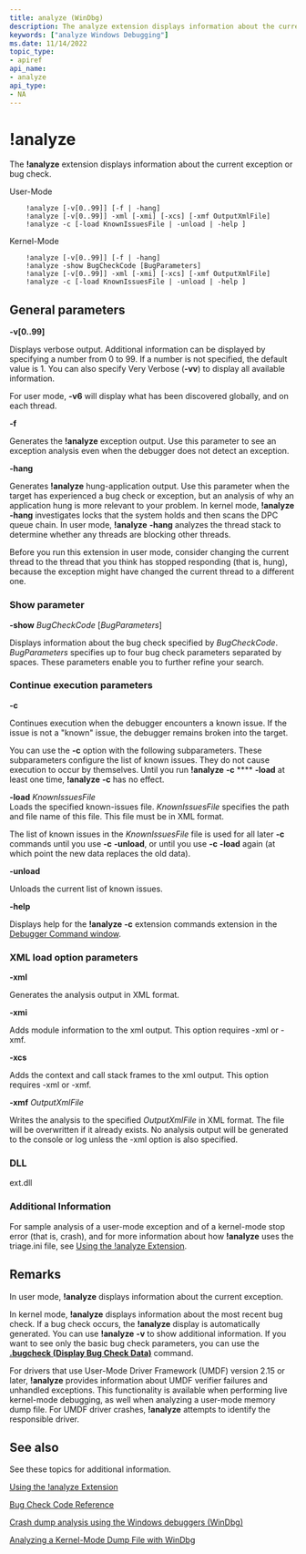 ```yaml
---
title: analyze (WinDbg)
description: The analyze extension displays information about the current exception or bug check.
keywords: ["analyze Windows Debugging"]
ms.date: 11/14/2022
topic_type:
- apiref
api_name:
- analyze
api_type:
- NA
---
```


# !analyze

The **!analyze** extension displays information about the current exception or bug check.

User-Mode

```dbgcmd
    !analyze [-v[0..99]] [-f | -hang]
    !analyze [-v[0..99]] -xml [-xmi] [-xcs] [-xmf OutputXmlFile]
    !analyze -c [-load KnownIssuesFile | -unload | -help ]
```

Kernel-Mode

```dbgcmd    
    !analyze [-v[0..99]] [-f | -hang]
    !analyze -show BugCheckCode [BugParameters]
    !analyze [-v[0..99]] -xml [-xmi] [-xcs] [-xmf OutputXmlFile]
    !analyze -c [-load KnownIssuesFile | -unload | -help ]
```

## General parameters

**-v[0..99]**   

Displays verbose output. Additional information can be displayed by specifying a number from 0 to 99. If a number is not specified, the default value is 1.  You can also specify Very Verbose (**-vv**) to display all available information. 

For user mode, **-v6** will display what has been discovered globally, and on each thread.

**-f**  

Generates the **!analyze** exception output. Use this parameter to see an exception analysis even when the debugger does not detect an exception.

**-hang**  

Generates **!analyze** hung-application output. Use this parameter when the target has experienced a bug check or exception, but an analysis of why an application hung is more relevant to your problem. In kernel mode, **!analyze** **-hang** investigates locks that the system holds and then scans the DPC queue chain. In user mode, **!analyze** **-hang** analyzes the thread stack to determine whether any threads are blocking other threads.

Before you run this extension in user mode, consider changing the current thread to the thread that you think has stopped responding (that is, hung), because the exception might have changed the current thread to a different one.

### Show parameter

**-show** *BugCheckCode* \[*BugParameters*\]  

Displays information about the bug check specified by *BugCheckCode*. *BugParameters* specifies up to four bug check parameters separated by spaces. These parameters enable you to further refine your search.

### Continue execution parameters

**-c**   

Continues execution when the debugger encounters a known issue. If the issue is not a "known" issue, the debugger remains broken into the target.

You can use the **-c** option with the following subparameters. These subparameters configure the list of known issues. They do not cause execution to occur by themselves. Until you run **!analyze** **-c** **** **-load** at least one time, **!analyze** **-c** has no effect.

**-load** *KnownIssuesFile*  
Loads the specified known-issues file. *KnownIssuesFile* specifies the path and file name of this file. This file must be in XML format. 

The list of known issues in the *KnownIssuesFile* file is used for all later **-c** commands until you use **-c** **-unload**, or until you use **-c** **-load** again (at which point the new data replaces the old data).

**-unload**  

Unloads the current list of known issues.

**-help**  

Displays help for the **!analyze** **-c** extension commands extension in the [Debugger Command window](debugger-command-window.md).

### XML load option parameters

**-xml**   

Generates the analysis output in XML format.

**-xmi**   

Adds module information to the xml output. This option requires -xml or -xmf.

**-xcs**   

Adds the context and call stack frames to the xml output. This option requires -xml or -xmf.

**-xmf** *OutputXmlFile*   

Writes the analysis to the specified *OutputXmlFile* in XML format. The file will be overwritten if it already exists. No analysis output will be generated to the console or log unless the -xml option is also specified.


### DLL

ext.dll

### Additional Information

For sample analysis of a user-mode exception and of a kernel-mode stop error (that is, crash), and for more information about how **!analyze** uses the triage.ini file, see [Using the !analyze Extension](using-the--analyze-extension.md).

## Remarks

In user mode, **!analyze** displays information about the current exception.

In kernel mode, **!analyze** displays information about the most recent bug check. If a bug check occurs, the **!analyze** display is automatically generated. You can use **!analyze** **-v** to show additional information. If you want to see only the basic bug check parameters, you can use the [**.bugcheck (Display Bug Check Data)**](-bugcheck--display-bug-check-data-.md) command.

For drivers that use User-Mode Driver Framework (UMDF) version 2.15 or later, **!analyze** provides information about UMDF verifier failures and unhandled exceptions. This functionality is available when performing live kernel-mode debugging, as well when analyzing a user-mode memory dump file. For UMDF driver crashes, **!analyze** attempts to identify the responsible driver.

## See also

See these topics for additional information.

[Using the !analyze Extension](using-the--analyze-extension.md)

[Bug Check Code Reference](bug-check-code-reference2.md)

[Crash dump analysis using the Windows debuggers (WinDbg)](crash-dump-files.md)

[Analyzing a Kernel-Mode Dump File with WinDbg](analyzing-a-kernel-mode-dump-file-with-windbg.md)

